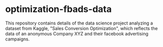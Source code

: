 # optimization-fbads-data

This repository contains details of the data science project analyzing a
dataset from Kaggle, "Sales Conversion Optimization", which reflects the data 
of an  anonymous Company XYZ and their facebook advertising campaigns.
